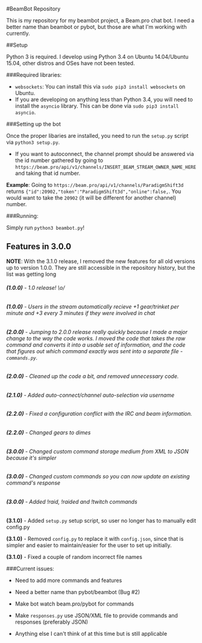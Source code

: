 #BeamBot Repository

This is my repository for my beambot project, a Beam.pro chat bot. I need a better name than beambot or pybot, but those are what I'm working with currently.

##Setup

Python 3 is required. I develop using Python 3.4 on Ubuntu 14.04/Ubuntu 15.04, other distros and OSes have not been tested.

###Required libraries:

* `websockets`: You can install this via `sudo pip3 install websockets` on Ubuntu.
* If you are developing on anything less than Python 3.4, you will need to install the `asyncio` library. This can be done via `sudo pip3 install asyncio`.

###Setting up the bot

Once the proper libaries are installed, you need to run the `setup.py` script via `python3 setup.py`.

* If you want to autoconnect, the channel prompt should be answered via the id number gathered by going to `https://beam.pro/api/v1/channels/INSERT_BEAM_STREAM_OWNER_NAME_HERE` and taking that id number. 

**Example**: Going to `https://beam.pro/api/v1/channels/ParadigmShift3d` returns `{"id":20902,"token":"ParadigmShift3d","online":false,`. You would want to take the `20902` (it will be different for another channel) number.

###Running:

Simply run `python3 beambot.py`!

## Features in 3.0.0

**NOTE**: With the 3.1.0 release, I removed the new features for all old versions up to version 1.0.0. They are still accessible in the repository history, but the list was getting long

###### **(1.0.0)** - 1.0 release! \o/

###### **(1.0.0)** - Users in the stream automatically recieve +1 gear/trinket per minute and +3 every 3 minutes if they were involved in chat

###### **(2.0.0)** - Jumping to 2.0.0 release really quickly because I made a major change to the way the code works. I moved the code that takes the raw command and converts it into a usable set of information, and the code that figures out which command exactly was sent into a separate file - `commands.py`.

###### **(2.0.0)** - Cleaned up the code a bit, and removed unnecessary code.

###### **(2.1.0)** - Added auto-connect/channel auto-selection via username

###### **(2.2.0)** - Fixed a configuration conflict with the IRC and beam information.

###### **(2.2.0)** - Changed gears to dimes

###### **(3.0.0)** - Changed custom command storage medium from XML to JSON because it's simpler

###### **(3.0.0)** - Changed custom commands so you can now update an existing command's response

###### **(3.0.0)** - Added !raid, !raided and !twitch commands

**(3.1.0)**	- Added `setup.py` setup script, so user no longer has to manually edit config.py

**(3.1.0)** - Removed `config.py` to replace it with `config.json`, since that is simpler and easier to maintain/easier for the user to set up initially.

**(3.1.0)** - Fixed a couple of random incorrect file names

###Current issues:

* Need to add more commands and features

* Need a better name than pybot/beambot (Bug #2)

* Make bot watch beam.pro/pybot for commands

* Make `responses.py` use JSON/XML file to provide commands and responses (preferably JSON)

* Anything else I can't think of at this time but is still applicable